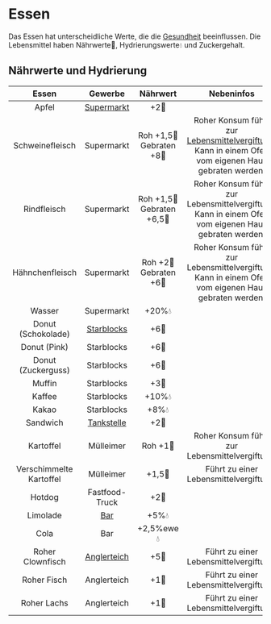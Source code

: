 # Essen
Das Essen hat unterscheidliche Werte, die die [Gesundheit](../../pages/krankheiten/gesundheit.md) beeinflussen. Die Lebensmittel haben Nährwerte:poultry_leg:, Hydrierungswerte:droplet: und Zuckergehalt.


## Nährwerte und Hydrierung
|          Essen          |    Gewerbe   |                  Nährwert                  |                                               Nebeninfos   |
|:-----------------------:|:--------------:|:-------------------------------------------:|:---------------------------------------------------------------------------------------------------:|
|          Apfel          |  [Supermarkt](../../pages/biz/supermarkt.md)  |                 +2:poultry_leg:                | 
|     Schweinefleisch     |   Supermarkt   |  Roh +1,5:poultry_leg: <br> Gebraten +8:poultry_leg:  | Roher Konsum führt zur [Lebensmittelvergiftung](../../pages/krankheiten/lebensmittelvergiftung.md).<br> Kann in einem Ofen vom eigenen Haus gebraten werden. |
|       Rindfleisch       |   Supermarkt   | Roh +1,5:poultry_leg: <br> Gebraten +6,5:poultry_leg: | Roher Konsum führt zur Lebensmittelvergiftung.<br> Kann in einem Ofen vom eigenen Haus gebraten werden. |
|     Hähnchenfleisch     |   Supermarkt   |   Roh +2:poultry_leg: <br> Gebraten +6:poultry_leg:   | Roher Konsum führt zur Lebensmittelvergiftung.<br> Kann in einem Ofen vom eigenen Haus gebraten werden. |
|          Wasser         |   Supermarkt   |               +20%:droplet:             |  
|    Donut (Schokolade)   |  [Starblocks](../../pages/biz/starblocks.md)  |                 +6:poultry_leg:              |  
|       Donut (Pink)      |   Starblocks   |                 +6:poultry_leg:               | 
|    Donut (Zuckerguss)   |   Starblocks   |                 +6:poultry_leg:               | 
|          Muffin         |   Starblocks   |                      +3🍗                       |  
|          Kaffee          |   Starblocks   |                +10%:droplet:               |       
|          Kakao          |   Starblocks   |                  +8%💧                      |        
|         Sandwich        |  [Tankstelle](../../pages/biz/tankstelle.md)  |                 +2:poultry_leg:                |   
|        Kartoffel        |    Mülleimer   |               Roh +1:poultry_leg:             |                            Roher Konsum führt zur Lebensmittelvergiftung.                           |
| Verschimmelte Kartoffel |    Mülleimer   |                +1,5:poultry_leg:               |                                Führt zu einer Lebensmittelvergiftung.                               |
|          Hotdog         | Fastfood-Truck |                 +2:poultry_leg:                |          
|         Limolade        |      [Bar](../../pages/biz/bars.md)     |               +5%:droplet:               |
|           Cola          |       Bar      |               +2,5%ewe:droplet:                |   
|     Roher Clownfisch    |  [Anglerteich](../../pages/nebenjobs/angler.md) |                +5:poultry_leg:               |                                Führt zu einer Lebensmittelvergiftung.                               |
|       Roher Fisch       |   Anglerteich  |                 +1:poultry_leg:                |                                Führt zu einer Lebensmittelvergiftung.                               |
|       Roher Lachs       |   Anglerteich  |                 +1:poultry_leg:                |                                Führt zu einer Lebensmittelvergiftung.                               |

